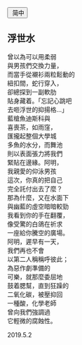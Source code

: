 <div class="poetry-container">

<a href="#/yx/浮世水">
<button class="language-switcher"><i class="fa fa-file-word-o fa-fw"></i>&nbsp;简中</button>
</a>

<!-- <a href="#/ver.cht/浮世水">
<button class="language-switcher"><i class="fa fa-file-word-o fa-fw"></i>&nbsp;繁中</button>
</a> -->

## 浮世水 <span class="footnote" onclick="footnoteFSS()"><i class="fa fa-file-image-o fa-fw pull-right"></i></span>

曾以為可以用柔弱  
與男孩們交換力量，  
而當手從襯衫兩粒鬆動的  
紐扣間，蛇行穿入，  
卻總探到一副軟肋  
貼身藏着。「忘記心跳吧  
去咂浮世的抑揚格…」  
藍槍魚迪斯科與  
喜喪茶，如雨窪，  
匯攏起整個大學城  
多魚的水分，而舞池  
則以表面張力將我們  
緊貼在邊緣。阿明，  
我親愛的仰泳男孩  
這次，你真的把自己  
完全託付出去了麼？  
那為什麼，又在水面下  
與幽藍的虛空暗暗較勁  
我看到你的手在翻覆，  
像受驚的白鴿在祈求  
一座給你騰空的廣場。  
阿明，遲早有一天，  
我們再也不會  
以第二人稱稱呼彼此；  
為惡作劇準備的  
可樂，就那麼委屈地  
鼓着腮幫，直到狂躁的  
二氧化碳，被壓抑回  
一種酸，化學老師  
曾向我們強調過  
它輕微的腐蝕性。  

<div class="time-note">2019.5.2</div>
</div>